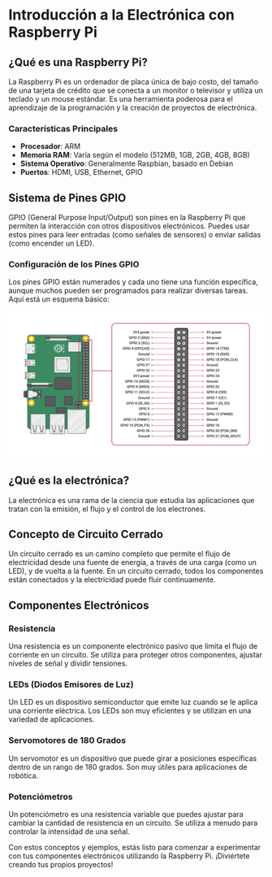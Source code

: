 # Introducción a la Electrónica con Raspberry Pi

## ¿Qué es una Raspberry Pi?

La Raspberry Pi es un ordenador de placa única de bajo costo, del tamaño de una tarjeta de crédito que se conecta a un monitor o televisor y utiliza un teclado y un mouse estándar. Es una herramienta poderosa para el aprendizaje de la programación y la creación de proyectos de electrónica.

### Características Principales

- **Procesador**: ARM
- **Memoria RAM**: Varía según el modelo (512MB, 1GB, 2GB, 4GB, 8GB)
- **Sistema Operativo**: Generalmente Raspbian, basado en Debian
- **Puertos**: HDMI, USB, Ethernet, GPIO

## Sistema de Pines GPIO

GPIO (General Purpose Input/Output) son pines en la Raspberry Pi que permiten la interacción con otros dispositivos electrónicos. Puedes usar estos pines para leer entradas (como señales de sensores) o enviar salidas (como encender un LED).

### Configuración de los Pines GPIO

Los pines GPIO están numerados y cada uno tiene una función específica, aunque muchos pueden ser programados para realizar diversas tareas. Aquí está un esquema básico:

<img src="GPIO.png" alt="confic¡guración GPIO Raspberry Pi 4" />

## ¿Qué es la electrónica?

La electrónica es una rama de la ciencia que estudia las aplicaciones que tratan con la
emisión, el flujo y el control de los electrones.

## Concepto de Circuito Cerrado

Un circuito cerrado es un camino completo que permite el flujo de electricidad desde una fuente de energía, a través de una carga (como un LED), y de vuelta a la fuente. En un circuito cerrado, todos los componentes están conectados y la electricidad puede fluir continuamente.

## Componentes Electrónicos

### Resistencia
Una resistencia es un componente electrónico pasivo que limita el flujo de corriente en un circuito. Se utiliza para proteger otros componentes, ajustar niveles de señal y dividir tensiones.

### LEDs (Diodos Emisores de Luz)

Un LED es un dispositivo semiconductor que emite luz cuando se le aplica una corriente eléctrica. Los LEDs son muy eficientes y se utilizan en una variedad de aplicaciones.

### Servomotores de 180 Grados

Un servomotor es un dispositivo que puede girar a posiciones específicas dentro de un rango de 180 grados. Son muy útiles para aplicaciones de robótica.

### Potenciómetros

Un potenciómetro es una resistencia variable que puedes ajustar para cambiar la cantidad de resistencia en un circuito. Se utiliza a menudo para controlar la intensidad de una señal.

Con estos conceptos y ejemplos, estás listo para comenzar a experimentar con tus componentes electrónicos utilizando la Raspberry Pi. ¡Diviértete creando tus propios proyectos!

